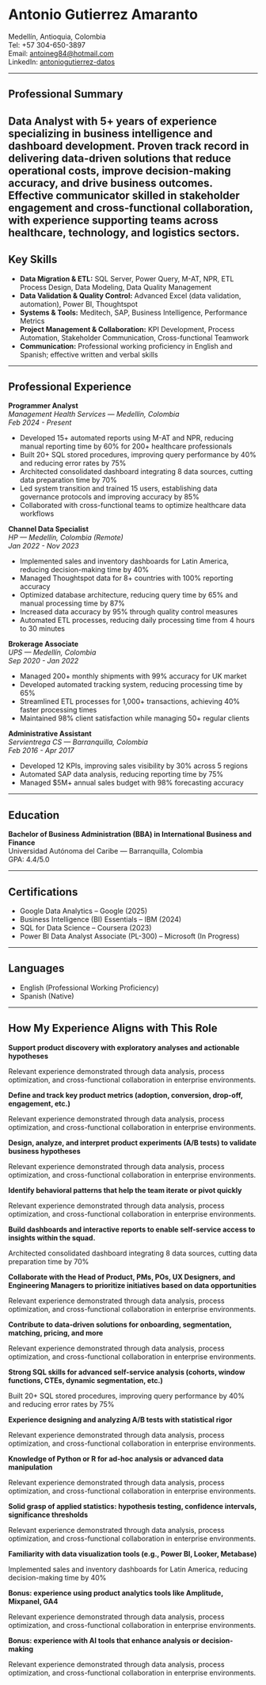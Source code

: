 # Antonio Gutierrez Amaranto

Medellín, Antioquia, Colombia  
Tel: +57 304-650-3897  
Email: antoineg84@hotmail.com  
LinkedIn: [antoniogutierrez-datos](https://linkedin.com/in/antoniogutierrez-datos)

---

## Professional Summary

Data Analyst with 5+ years of experience specializing in business intelligence and dashboard development. Proven track record in delivering data-driven solutions that reduce operational costs, improve decision-making accuracy, and drive business outcomes. Effective communicator skilled in stakeholder engagement and cross-functional collaboration, with experience supporting teams across healthcare, technology, and logistics sectors.
---

## Key Skills

- **Data Migration & ETL:** SQL Server, Power Query, M-AT, NPR, ETL Process Design, Data Modeling, Data Quality Management
- **Data Validation & Quality Control:** Advanced Excel (data validation, automation), Power BI, Thoughtspot
- **Systems & Tools:** Meditech, SAP, Business Intelligence, Performance Metrics
- **Project Management & Collaboration:** KPI Development, Process Automation, Stakeholder Communication, Cross-functional Teamwork
- **Communication:** Professional working proficiency in English and Spanish; effective written and verbal skills

---

## Professional Experience

**Programmer Analyst**  
*Management Health Services — Medellín, Colombia*  
_Feb 2024 - Present_  
- Developed 15+ automated reports using M-AT and NPR, reducing manual reporting time by 60% for 200+ healthcare professionals  
- Built 20+ SQL stored procedures, improving query performance by 40% and reducing error rates by 75%  
- Architected consolidated dashboard integrating 8 data sources, cutting data preparation time by 70%  
- Led system transition and trained 15 users, establishing data governance protocols and improving accuracy by 85%  
- Collaborated with cross-functional teams to optimize healthcare data workflows

**Channel Data Specialist**  
*HP — Medellín, Colombia (Remote)*  
_Jan 2022 - Nov 2023_  
- Implemented sales and inventory dashboards for Latin America, reducing decision-making time by 40%  
- Managed Thoughtspot data for 8+ countries with 100% reporting accuracy  
- Optimized database architecture, reducing query time by 65% and manual processing time by 87%  
- Increased data accuracy by 95% through quality control measures  
- Automated ETL processes, reducing daily processing time from 4 hours to 30 minutes

**Brokerage Associate**  
*UPS — Medellín, Colombia*  
_Sep 2020 - Jan 2022_  
- Managed 200+ monthly shipments with 99% accuracy for UK market  
- Developed automated tracking system, reducing processing time by 65%  
- Streamlined ETL processes for 1,000+ transactions, achieving 40% faster processing times  
- Maintained 98% client satisfaction while managing 50+ regular clients

**Administrative Assistant**  
*Servientrega CS — Barranquilla, Colombia*  
_Feb 2016 - Apr 2017_  
- Developed 12 KPIs, improving sales visibility by 30% across 5 regions  
- Automated SAP data analysis, reducing reporting time by 75%  
- Managed $5M+ annual sales budget with 98% forecasting accuracy

---

## Education

**Bachelor of Business Administration (BBA) in International Business and Finance**  
Universidad Autónoma del Caribe — Barranquilla, Colombia  
GPA: 4.4/5.0

---

## Certifications

- Google Data Analytics – Google (2025)
- Business Intelligence (BI) Essentials – IBM (2024)
- SQL for Data Science – Coursera (2023)
- Power BI Data Analyst Associate (PL-300) – Microsoft (In Progress)

---

## Languages

- English (Professional Working Proficiency)
- Spanish (Native)

---

## How My Experience Aligns with This Role

**Support product discovery with exploratory analyses and actionable hypotheses**

Relevant experience demonstrated through data analysis, process optimization, and cross-functional collaboration in enterprise environments.

**Define and track key product metrics (adoption, conversion, drop-off, engagement, etc.)**

Relevant experience demonstrated through data analysis, process optimization, and cross-functional collaboration in enterprise environments.

**Design, analyze, and interpret product experiments (A/B tests) to validate business hypotheses**

Relevant experience demonstrated through data analysis, process optimization, and cross-functional collaboration in enterprise environments.

**Identify behavioral patterns that help the team iterate or pivot quickly**

Relevant experience demonstrated through data analysis, process optimization, and cross-functional collaboration in enterprise environments.

**Build dashboards and interactive reports to enable self-service access to insights within the squad.**

Architected consolidated dashboard integrating 8 data sources, cutting data preparation time by 70%

**Collaborate with the Head of Product, PMs, POs, UX Designers, and Engineering Managers to prioritize initiatives based on data opportunities**

Relevant experience demonstrated through data analysis, process optimization, and cross-functional collaboration in enterprise environments.

**Contribute to data-driven solutions for onboarding, segmentation, matching, pricing, and more**

Relevant experience demonstrated through data analysis, process optimization, and cross-functional collaboration in enterprise environments.

**Strong SQL skills for advanced self-service analysis (cohorts, window functions, CTEs, dynamic segmentation, etc.)**

Built 20+ SQL stored procedures, improving query performance by 40% and reducing error rates by 75%

**Experience designing and analyzing A/B tests with statistical rigor**

Relevant experience demonstrated through data analysis, process optimization, and cross-functional collaboration in enterprise environments.

**Knowledge of Python or R for ad-hoc analysis or advanced data manipulation**

Relevant experience demonstrated through data analysis, process optimization, and cross-functional collaboration in enterprise environments.

**Solid grasp of applied statistics: hypothesis testing, confidence intervals, significance thresholds**

Relevant experience demonstrated through data analysis, process optimization, and cross-functional collaboration in enterprise environments.

**Familiarity with data visualization tools (e.g., Power BI, Looker, Metabase)**

Implemented sales and inventory dashboards for Latin America, reducing decision-making time by 40%

**Bonus: experience using product analytics tools like Amplitude, Mixpanel, GA4**

Relevant experience demonstrated through data analysis, process optimization, and cross-functional collaboration in enterprise environments.

**Bonus: experience with AI tools that enhance analysis or decision-making**

Relevant experience demonstrated through data analysis, process optimization, and cross-functional collaboration in enterprise environments.
